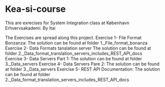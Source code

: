 # Kea-si-course

This are exrecises for System Integration class at København Erhvervsakademi. By Itai 

The Exercises are spread along this project. 
Exercise 1- File Format Bonzanza: 
    The solution can be found at folder 1._File_format_bonanza
Exercise 2- Data Formats tanslation server
    The solution can be found at folder 2._Data_format_translation_servers_includes_REST_API_docs
Exercise 3- Data Servers Part 1:
    The solution can be found at folder 3._Data_servers
Exercise 4- Data Servers Pare 2: 
    The solution can be found at folder 3._Data_servers
Exercise 5- REST API Documentation: 
    The solution can be found at folder 2._Data_format_translation_servers_includes_REST_API_docs
